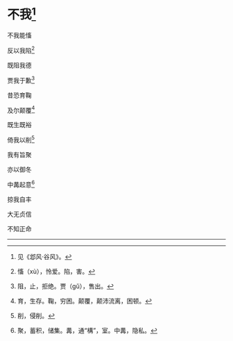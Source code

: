    

# 不我[^1]

不我能慉

反以我陷[^2]

既阻我德

贾我于歉[^3]

昔恐育鞠

及尔颠覆[^4]

既生既裕

倚我以削[^5]

我有旨聚

亦以御冬

中冓起意[^6]

掠我自丰

大无贞信

不知正命

* * *

[^1]: 见《邶风·谷风》。
[^2]: 慉（xù），怜爱。陷，害。
[^3]: 阻，止，拒绝。贾（gǔ），售出。
[^4]: 育，生存。鞠，穷困。颠覆，颠沛流离，困顿。
[^5]: 削，侵削。
[^6]: 聚，蓄积，储集。冓，通“構”，室。中冓，隐私。